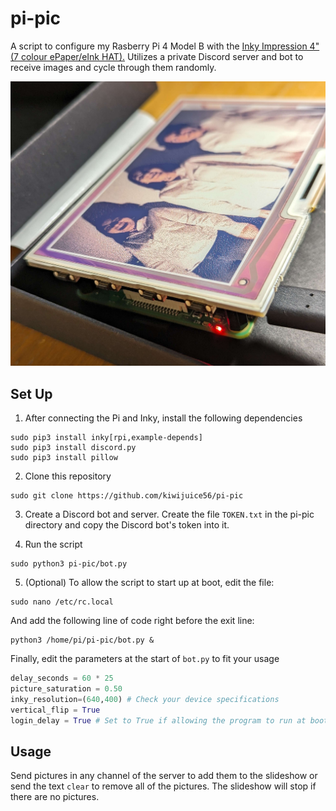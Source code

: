 # pi-pic
A script to configure my Rasberry Pi 4 Model B with the [Inky Impression 4" (7 colour ePaper/eInk HAT).](https://shop.pimoroni.com/products/inky-impression-4?variant=39599238807635) Utilizes a private Discord server and bot to receive images and cycle through them randomly.

![Example image](example.jpeg "Example")

## Set Up 
1) After connecting the Pi and Inky, install the following dependencies
```
sudo pip3 install inky[rpi,example-depends]
sudo pip3 install discord.py
sudo pip3 install pillow
```

2) Clone this repository 
```
sudo git clone https://github.com/kiwijuice56/pi-pic
```

3) Create a Discord bot and server. Create the file `TOKEN.txt` in the pi-pic directory and copy the Discord bot's token into it. 

4) Run the script
```
sudo python3 pi-pic/bot.py
```

5) (Optional) To allow the script to start up at boot, edit the file:
```
sudo nano /etc/rc.local
```
And add the following line of code right before the exit line:
```
python3 /home/pi/pi-pic/bot.py &
```
Finally, edit the parameters at the start of `bot.py` to fit your usage
```python
delay_seconds = 60 * 25
picture_saturation = 0.50
inky_resolution=(640,400) # Check your device specifications
vertical_flip = True
login_delay = True # Set to True if allowing the program to run at boot
```

## Usage
Send pictures in any channel of the server to add them to the slideshow or send the text `clear` to remove all of the pictures. The slideshow will stop if there are no pictures. 